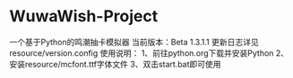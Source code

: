 # WuwaWish-Project
一个基于Python的鸣潮抽卡模拟器
当前版本：Beta 1.3.1.1
更新日志详见resource/version.config
使用说明：
1、前往python.org下载并安装Python
2、安装resource/mcfont.ttf字体文件
3、双击start.bat即可使用
